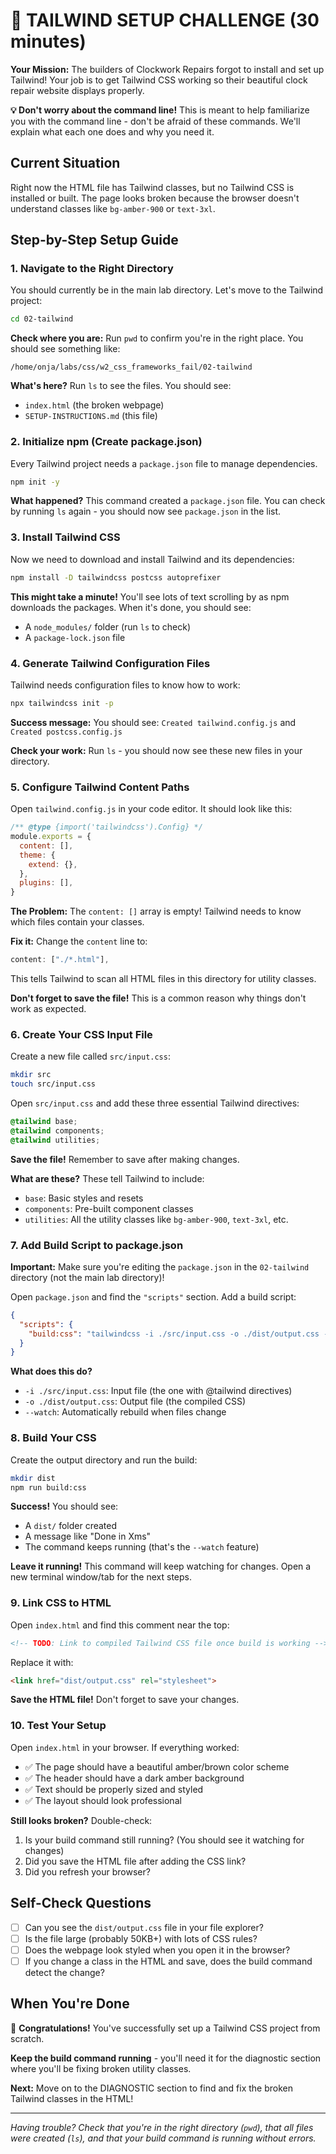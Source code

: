 # 🔧 TAILWIND SETUP CHALLENGE (30 minutes)

**Your Mission:** The builders of Clockwork Repairs forgot to install and set up Tailwind! Your job is to get Tailwind CSS working so their beautiful clock repair website displays properly.

**💡 Don't worry about the command line!** This is meant to help familiarize you with the command line - don't be afraid of these commands. We'll explain what each one does and why you need it.

## Current Situation
Right now the HTML file has Tailwind classes, but no Tailwind CSS is installed or built. The page looks broken because the browser doesn't understand classes like `bg-amber-900` or `text-3xl`.

## Step-by-Step Setup Guide

### 1. Navigate to the Right Directory
You should currently be in the main lab directory. Let's move to the Tailwind project:

```bash
cd 02-tailwind
```

**Check where you are:** Run `pwd` to confirm you're in the right place. You should see something like:
```
/home/onja/labs/css/w2_css_frameworks_fail/02-tailwind
```

**What's here?** Run `ls` to see the files. You should see:
- `index.html` (the broken webpage)
- `SETUP-INSTRUCTIONS.md` (this file)

### 2. Initialize npm (Create package.json)
Every Tailwind project needs a `package.json` file to manage dependencies.

```bash
npm init -y
```

**What happened?** This command created a `package.json` file. You can check by running `ls` again - you should now see `package.json` in the list.

### 3. Install Tailwind CSS
Now we need to download and install Tailwind and its dependencies:

```bash
npm install -D tailwindcss postcss autoprefixer
```

**This might take a minute!** You'll see lots of text scrolling by as npm downloads the packages. When it's done, you should see:
- A `node_modules/` folder (run `ls` to check)
- A `package-lock.json` file

### 4. Generate Tailwind Configuration Files
Tailwind needs configuration files to know how to work:

```bash
npx tailwindcss init -p
```

**Success message:** You should see: `Created tailwind.config.js` and `Created postcss.config.js`

**Check your work:** Run `ls` - you should now see these new files in your directory.

### 5. Configure Tailwind Content Paths
Open `tailwind.config.js` in your code editor. It should look like this:

```javascript
/** @type {import('tailwindcss').Config} */
module.exports = {
  content: [],
  theme: {
    extend: {},
  },
  plugins: [],
}
```

**The Problem:** The `content: []` array is empty! Tailwind needs to know which files contain your classes.

**Fix it:** Change the `content` line to:
```javascript
content: ["./*.html"],
```

This tells Tailwind to scan all HTML files in this directory for utility classes.

**Don't forget to save the file!** This is a common reason why things don't work as expected.

### 6. Create Your CSS Input File
Create a new file called `src/input.css`:

```bash
mkdir src
touch src/input.css
```

Open `src/input.css` and add these three essential Tailwind directives:

```css
@tailwind base;
@tailwind components;
@tailwind utilities;
```

**Save the file!** Remember to save after making changes.

**What are these?** These tell Tailwind to include:
- `base`: Basic styles and resets
- `components`: Pre-built component classes
- `utilities`: All the utility classes like `bg-amber-900`, `text-3xl`, etc.

### 7. Add Build Script to package.json
**Important:** Make sure you're editing the `package.json` in the `02-tailwind` directory (not the main lab directory)! 

Open `package.json` and find the `"scripts"` section. Add a build script:

```json
{
  "scripts": {
    "build:css": "tailwindcss -i ./src/input.css -o ./dist/output.css --watch"
  }
}
```

**What does this do?** 
- `-i ./src/input.css`: Input file (the one with @tailwind directives)
- `-o ./dist/output.css`: Output file (the compiled CSS)
- `--watch`: Automatically rebuild when files change

### 8. Build Your CSS
Create the output directory and run the build:

```bash
mkdir dist
npm run build:css
```

**Success!** You should see:
- A `dist/` folder created
- A message like "Done in Xms" 
- The command keeps running (that's the `--watch` feature)

**Leave it running!** This command will keep watching for changes. Open a new terminal window/tab for the next steps.

### 9. Link CSS to HTML
Open `index.html` and find this comment near the top:
```html
<!-- TODO: Link to compiled Tailwind CSS file once build is working -->
```

Replace it with:
```html
<link href="dist/output.css" rel="stylesheet">
```

**Save the HTML file!** Don't forget to save your changes.

### 10. Test Your Setup
Open `index.html` in your browser. If everything worked:
- ✅ The page should have a beautiful amber/brown color scheme
- ✅ The header should have a dark amber background
- ✅ Text should be properly sized and styled
- ✅ The layout should look professional

**Still looks broken?** Double-check:
1. Is your build command still running? (You should see it watching for changes)
2. Did you save the HTML file after adding the CSS link?
3. Did you refresh your browser?

## Self-Check Questions
- [ ] Can you see the `dist/output.css` file in your file explorer?
- [ ] Is the file large (probably 50KB+) with lots of CSS rules?
- [ ] Does the webpage look styled when you open it in the browser?
- [ ] If you change a class in the HTML and save, does the build command detect the change?

## When You're Done
🎉 **Congratulations!** You've successfully set up a Tailwind CSS project from scratch. 

**Keep the build command running** - you'll need it for the diagnostic section where you'll be fixing broken utility classes.

**Next:** Move on to the DIAGNOSTIC section to find and fix the broken Tailwind classes in the HTML!

---

*Having trouble? Check that you're in the right directory (`pwd`), that all files were created (`ls`), and that your build command is running without errors.*